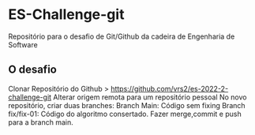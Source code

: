# ES-Challenge-git
Repositório para o desafio de Git/Github da cadeira de Engenharia de Software
## O desafio
Clonar Repositório do Github > https://github.com/vrs2/es-2022-2-challenge-git
Alterar origem remota para um repositório pessoal
No novo repositório, criar duas branches:
Branch Main: Código sem fixing
Branch fix/fix-01: Código do algoritmo consertado.
Fazer merge,commit e push para a branch main.
